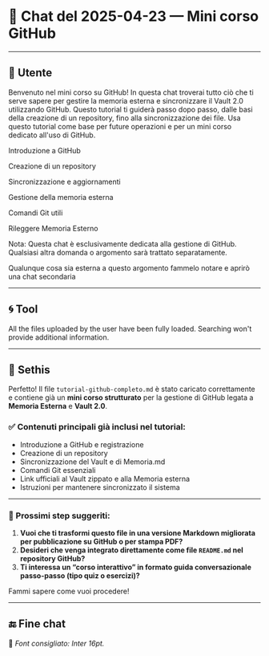 # 📅 Chat del 2025-04-23 — Mini corso GitHub

---

## 👤 **Utente**

Benvenuto nel mini corso su GitHub!
In questa chat troverai tutto ciò che ti serve sapere per gestire la memoria esterna e sincronizzare il Vault 2.0 utilizzando GitHub.
Questo tutorial ti guiderà passo dopo passo, dalle basi della creazione di un repository, fino alla sincronizzazione dei file.
Usa questo tutorial come base per future operazioni e per un mini corso dedicato all'uso di GitHub.

Introduzione a GitHub

Creazione di un repository

Sincronizzazione e aggiornamenti

Gestione della memoria esterna

Comandi Git utili

Rileggere Memoria Esterno

Nota: Questa chat è esclusivamente dedicata alla gestione di GitHub. Qualsiasi altra domanda o argomento sarà trattato separatamente.

Qualunque cosa sia esterna a questo argomento fammelo notare e aprirò una chat secondaria

---

## 🌀 **Tool**

All the files uploaded by the user have been fully loaded. Searching won't provide additional information.

---

## 🤖 **Sethis**

Perfetto! Il file `tutorial-github-completo.md` è stato caricato correttamente e contiene già un **mini corso strutturato** per la gestione di GitHub legata a **Memoria Esterna** e **Vault 2.0**.

### ✅ Contenuti principali già inclusi nel tutorial:
- Introduzione a GitHub e registrazione
- Creazione di un repository
- Sincronizzazione del Vault e di Memoria.md
- Comandi Git essenziali
- Link ufficiali al Vault zippato e alla Memoria esterna
- Istruzioni per mantenere sincronizzato il sistema

---

### 🔧 Prossimi step suggeriti:
1. **Vuoi che ti trasformi questo file in una versione Markdown migliorata per pubblicazione su GitHub o per stampa PDF?**
2. **Desideri che venga integrato direttamente come file `README.md` nel repository GitHub?**
3. **Ti interessa un “corso interattivo” in formato guida conversazionale passo-passo (tipo quiz o esercizi)?**

Fammi sapere come vuoi procedere!

---

## 🔚 Fine chat

📌 *Font consigliato: Inter 16pt.*
